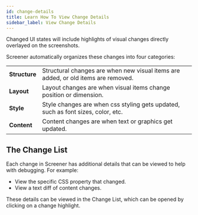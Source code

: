```yaml
---
id: change-details
title: Learn How To View Change Details
sidebar_label: View Change Details
---
```


Changed UI states will include highlights of visual changes directly overlayed on the screenshots.

Screener automatically organizes these changes into four categories:


<table>
  <tr>
   <td><strong>Structure</strong>
   </td>
   <td>Structural changes are when new visual items are added, or old items are removed.
   </td>
  </tr>
  <tr>
   <td><strong>Layout</strong>
   </td>
   <td>Layout changes are when visual items change position or dimension.
   </td>
  </tr>
  <tr>
   <td><strong>Style</strong>
   </td>
   <td>Style changes are when css styling gets updated, such as font sizes, color, etc.
   </td>
  </tr>
  <tr>
   <td><strong>Content</strong>
   </td>
   <td>Content changes are when text or graphics get updated.
   </td>
  </tr>
</table>


## The Change List

Each change in Screener has additional details that can be viewed to help with debugging. For example:

* View the specific CSS property that changed.
* View a text diff of content changes.

These details can be viewed in the Change List, which can be opened by clicking on a change highlight.
